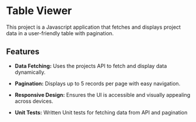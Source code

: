 # Table Viewer

This project is a Javascript application that fetches and displays project data in a user-friendly table with pagination.

## Features

- **Data Fetching:** Uses the projects API to fetch and display data dynamically.

- **Pagination:** Displays up to 5 records per page with easy navigation.

- **Responsive Design:** Ensures the UI is accessible and visually appealing across devices.

- **Unit Tests:** Written Unit tests for fetching data from API and pagination
